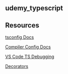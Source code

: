 ## udemy_typescript

## Resources

[tsconfig Docs](https://www.typescriptlang.org/docs/handbook/tsconfig-json.html)

[Compiler Config Docs](https://www.typescriptlang.org/docs/handbook/compiler-options.html)

[VS Code TS Debugging](https://code.visualstudio.com/docs/typescript/typescript-debugging)

[Decorators](https://www.typescriptlang.org/docs/handbook/decorators.html)

